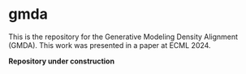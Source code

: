 # gmda
This is the repository for the Generative Modeling Density Alignment (GMDA). This work was presented in a paper at ECML 2024.

**Repository under construction**
